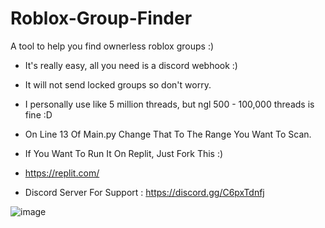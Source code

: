 # Roblox-Group-Finder
A tool to help you find ownerless roblox groups :)


- It's really easy, all you need is a discord webhook :)


- It will not send locked groups so don't worry.


- I personally use like 5 million threads, but ngl 500 - 100,000 threads is fine :D


- On Line 13 Of Main.py Change That To The Range You Want To Scan.


- If You Want To Run It On Replit, Just Fork This :)

- https://replit.com/



- Discord Server For Support : https://discord.gg/C6pxTdnfj


![image](https://user-images.githubusercontent.com/71937946/126581208-a7f5a013-7869-4b28-8ba6-c81f1d9e5405.png)
